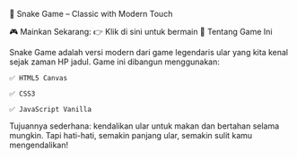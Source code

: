 🐍 Snake Game – Classic with Modern Touch

🎮 Mainkan Sekarang:
👉 Klik di sini untuk bermain
📌 Tentang Game Ini

Snake Game adalah versi modern dari game legendaris ular yang kita kenal sejak zaman HP jadul. Game ini dibangun menggunakan:

    ✅ HTML5 Canvas

    ✅ CSS3

    ✅ JavaScript Vanilla

Tujuannya sederhana: kendalikan ular untuk makan dan bertahan selama mungkin. Tapi hati-hati, semakin panjang ular, semakin sulit kamu mengendalikan!
